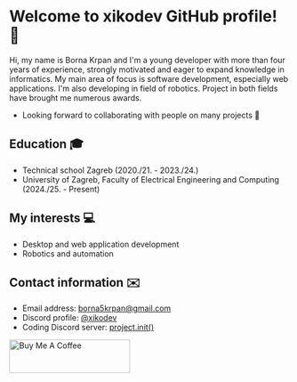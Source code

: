 # Welcome to xikodev GitHub profile! 👋

Hi, my name is Borna Krpan and I'm a young developer with more than four years of experience, strongly motivated and eager to expand knowledge in informatics.
My main area of focus is software development, especially web applications. I'm also developing in field of robotics. Project in both fields have brought me numerous awards.

- Looking forward to collaborating with people on many projects 🤝

## Education 🎓
- Technical school Zagreb (2020./21. - 2023./24.)
- University of Zagreb, Faculty of Electrical Engineering and Computing (2024./25. - Present)

## My interests 💻
-  Desktop and web application development
-  Robotics and automation

## Contact information ✉️
- Email address: borna5krpan@gmail.com
- Discord profile: [@xikodev](https://discord.com/users/429328860648308766)
- Coding Discord server: [project.init()](https://discord.gg/EkUhXr5qKH)

<a href="https://www.buymeacoffee.com/xikodev" target="_blank"><img src="https://cdn.buymeacoffee.com/buttons/v2/default-yellow.png" alt="Buy Me A Coffee" style="height: 60px !important;width: 217px !important;" ></a>
